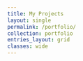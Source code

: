 ```yaml
---
title: My Projects
layout: single
permalink: /portfolio/
collection: portfolio
entries_layout: grid
classes: wide   
---
```


 